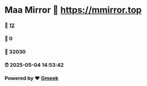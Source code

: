 # Maa Mirror :link: https://mmirror.top 
### :page_facing_up: [12](https://mmirror.top/tag.html) 
### :speech_balloon: 0 
### :hibiscus: 32030 
### :alarm_clock: 2025-05-04 14:53:42 
### Powered by :heart: [Gmeek](https://github.com/Meekdai/Gmeek)
